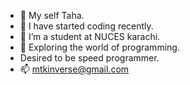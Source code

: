 - 👋 My self Taha.
- 👀 I have started coding recently. 
- 🌱 I’m a student at NUCES karachi.
- 💞️ Exploring the world of programming.
- Desired to be speed programmer.
- 📫 mtkinverse@gmail.com

